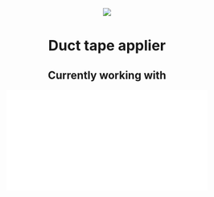 <p align="center">
<img src="https://media0.giphy.com/media/VeSvZhPrqgZxx2KpOA/giphy.gif?cid=ecf05e472f34io0x2dawhs4ppys6bwwrhzw7j400n0jfe4tb&rid=giphy.gif&ct=g">
</p>

<h1 align="center">Duct tape applier</h1>
<h2 align="center"><b>Currently working with</b></h2>
<p align="center">
<!-- HEX-GRID:IMAGES [
    "cpp",
    "fabric",
    "node",
    "python",
    "react",
    {
        "url": "https://cdn.jsdelivr.net/gh/devicons/devicon/icons/qt/qt-original.svg",
        "hex": true,
        "bg_fill": "#ffffffcc"
    },
    {
        "url": "https://cdn.jsdelivr.net/gh/devicons/devicon/icons/html5/html5-original.svg",
        "hex": true,
        "bg_fill": "#ffffffaa"
    }
] -->
<!-- HEX-GRID:EFFECTS   ["glitch"] -->
<!-- HEX-GRID:TRANSITIONS ["scale-in"] -->
<!-- HEX-GRID:START -->
<a href="https://github.com/MessyComposer/github-profile-hexagon-grid">
    <img src="./grid.svg"
        height="200px"
    />
</a>
<!-- HEX-GRID:END -->
</p>

